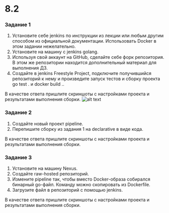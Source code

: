 # 8.2


### Задание 1
1. Установите себе jenkins по инструкции из лекции или любым другим способом из официальной документации. Использовать Docker в этом задании нежелательно.
2. Установите на машину с jenkins golang.
3. Используя свой аккаунт на GitHub, сделайте себе форк репозитория. В этом же репозитории находится дополнительный материал для выполнения ДЗ.
4. Создайте в jenkins Freestyle Project, подключите получившийся репозиторий к нему и произведите запуск тестов и сборку проекта go test . и docker build ..

В качестве ответа пришлите скриншоты с настройками проекта и результатами выполнения сборки.
![alt text](https://github.com/AnastasiyaEvsseva/8.2/commit/iWyPhaKkYws.jpg)
### Задание 2
1. Создайте новый проект pipeline.
2. Перепишите сборку из задания 1 на declarative в виде кода.

В качестве ответа пришлите скриншоты с настройками проекта и результатами выполнения сборки.

### Задание 3
1. Установите на машину Nexus.
2. Создайте raw-hosted репозиторий.
3. Измените pipeline так, чтобы вместо Docker-образа собирался бинарный go-файл. Команду можно скопировать из Dockerfile.
4. Загрузите файл в репозиторий с помощью jenkins.
   
В качестве ответа пришлите скриншоты с настройками проекта и результатами выполнения сборки.
